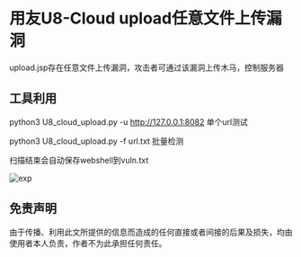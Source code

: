 # 用友U8-Cloud upload任意文件上传漏洞
upload.jsp存在任意文件上传漏洞，攻击者可通过该漏洞上传木马，控制服务器

## 工具利用

python3 U8_cloud_upload.py -u http://127.0.0.1:8082 单个url测试

python3 U8_cloud_upload.py -f url.txt 批量检测

扫描结束会自动保存webshell到vuln.txt

![exp](./poc.png)


## 免责声明

由于传播、利用此文所提供的信息而造成的任何直接或者间接的后果及损失，均由使用者本人负责，作者不为此承担任何责任。

